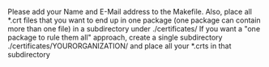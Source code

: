 Please add your Name and E-Mail address to the Makefile.
Also, place all *.crt files that you want to end up in
one package (one package can contain more than one file)
in a subdirectory under ./certificates/
If you want a "one package to rule them all" approach,
create a single subdirectory
./certificates/YOURORGANIZATION/
and place all your *.crts in that subdirectory
